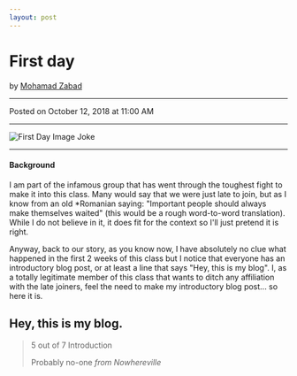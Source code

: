 ```yaml
---
layout: post
---
```


<!-- Page Content -->
<div class="container">
    <div class="row">
        <!-- Post Content Column -->
        <div class="col-lg-12">
            <!-- Title -->
            <h1 class="mt-4">First day</h1>
            <!-- Author -->
            <p class="lead">
            by
            <a href="#">Mohamad Zabad</a>
            </p>
            <hr>
            <!-- Date/Time -->
            <p>Posted on October 12, 2018 at 11:00 AM</p>
            <hr>
            <!-- Preview Image -->
            <img class="img-fluid rounded" src="{{ "/assets/first-day.jpg" | prepend: site.baseurl }}" alt="First Day Image Joke">
            <hr>
            <!-- Post Content -->
            <h4>Background</h4>
            <p>I am part of the infamous group that has went through the toughest fight to make it into this class. Many would say that we were just late to join, but as I know from an old *Romanian saying: "Important people should always make themselves waited" (this would be a rough word-to-word translation). While I do not believe in it, it does fit for the context so I'll just pretend it is right.</p>
            <p>Anyway, back to our story, as you know now, I have absolutely no clue what happened in the first 2 weeks of this class but I notice that everyone has an introductory blog post, or at least a line that says "Hey, this is my blog". I, as a totally legitimate member of this class that wants to ditch any affiliation with the late joiners, feel the need to make my introductory blog post... so here it is.</p>
            <h2>Hey, this is my blog.</h2>
            <blockquote class="blockquote">
                <p class="mb-0">5 out of 7 Introduction </p>
                <footer class="blockquote-footer">Probably no-one 
                    <cite title="Source Title">from Nowhereville</cite>
                </footer>
            </blockquote>
        </div>
    </div>
    <!-- /.row -->
</div>
<!-- /.container -->















